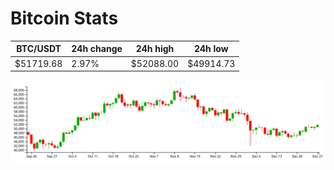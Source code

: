 # Bitcoin Stats

BTC/USDT|24h change|24h high|24h low|
|---|---|---|---|
|$51719.68|2.97%|$52088.00|$49914.73|

<img src="./chart.svg">
